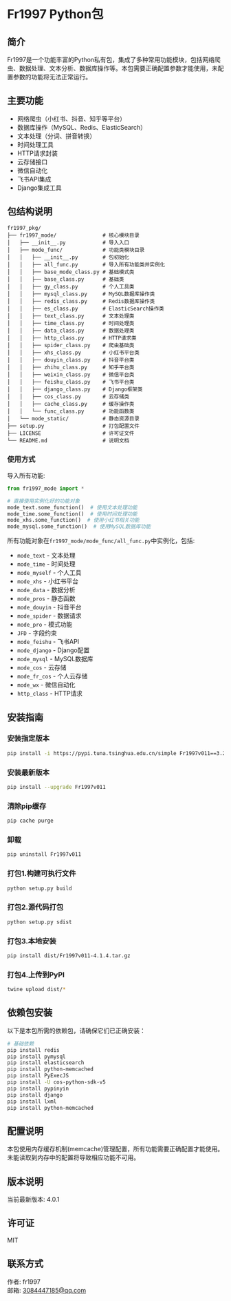 # Fr1997 Python包

## 简介

Fr1997是一个功能丰富的Python私有包，集成了多种常用功能模块，包括网络爬虫、数据处理、文本分析、数据库操作等。本包需要正确配置参数才能使用，未配置参数的功能将无法正常运行。

## 主要功能

- 网络爬虫（小红书、抖音、知乎等平台）
- 数据库操作（MySQL、Redis、ElasticSearch）
- 文本处理（分词、拼音转换）
- 时间处理工具
- HTTP请求封装
- 云存储接口
- 微信自动化
- 飞书API集成
- Django集成工具

## 包结构说明

```
fr1997_pkg/
├── fr1997_mode/               # 核心模块目录
│   ├── __init__.py            # 导入入口
│   ├── mode_func/             # 功能类模块目录
│   │   ├── __init__.py        # 包初始化
│   │   ├── all_func.py        # 导入所有功能类并实例化
│   │   ├── base_mode_class.py # 基础模式类
│   │   ├── base_class.py      # 基础类
│   │   ├── gy_class.py        # 个人工具类
│   │   ├── mysql_class.py     # MySQL数据库操作类
│   │   ├── redis_class.py     # Redis数据库操作类
│   │   ├── es_class.py        # ElasticSearch操作类
│   │   ├── text_class.py      # 文本处理类
│   │   ├── time_class.py      # 时间处理类
│   │   ├── data_class.py      # 数据处理类
│   │   ├── http_class.py      # HTTP请求类
│   │   ├── spider_class.py    # 爬虫基础类
│   │   ├── xhs_class.py       # 小红书平台类
│   │   ├── douyin_class.py    # 抖音平台类
│   │   ├── zhihu_class.py     # 知乎平台类
│   │   ├── weixin_class.py    # 微信平台类
│   │   ├── feishu_class.py    # 飞书平台类
│   │   ├── django_class.py    # Django框架类
│   │   ├── cos_class.py       # 云存储类
│   │   ├── cache_class.py     # 缓存操作类
│   │   └── func_class.py      # 功能函数类
│   └── mode_static/           # 静态资源目录
├── setup.py                   # 打包配置文件
├── LICENSE                    # 许可证文件
└── README.md                  # 说明文档
```

### 使用方式

导入所有功能:

```python
from fr1997_mode import *

# 直接使用实例化好的功能对象
mode_text.some_function()  # 使用文本处理功能
mode_time.some_function()  # 使用时间处理功能
mode_xhs.some_function()  # 使用小红书相关功能
mode_mysql.some_function()  # 使用MySQL数据库功能
```

所有功能对象在`fr1997_mode/mode_func/all_func.py`中实例化，包括:

- `mode_text` - 文本处理
- `mode_time` - 时间处理
- `mode_myself` - 个人工具
- `mode_xhs` - 小红书平台
- `mode_data` - 数据分析
- `mode_pros` - 静态函数
- `mode_douyin` - 抖音平台
- `mode_spider` - 数据请求
- `mode_pro` - 模式功能
- `JFD` - 字段约束
- `mode_feishu` - 飞书API
- `mode_django` - Django配置
- `mode_mysql` - MySQL数据库
- `mode_cos` - 云存储
- `mode_fr_cos` - 个人云存储
- `mode_wx` - 微信自动化
- `http_class` - HTTP请求

## 安装指南

### 安装指定版本

```bash
pip install -i https://pypi.tuna.tsinghua.edu.cn/simple Fr1997v011==3.2.6
```

### 安装最新版本

```bash
pip install --upgrade Fr1997v011
```

### 清除pip缓存

```bash
pip cache purge
```

### 卸载

```bash
pip uninstall Fr1997v011
```

### 打包1.构建可执行文件

```bash
python setup.py build
```

### 打包2.源代码打包

```bash
python setup.py sdist
```

### 打包3.本地安装

```bash
pip install dist/Fr1997v011-4.1.4.tar.gz
```

### 打包4.上传到PyPI


```bash
twine upload dist/* 
```

## 依赖包安装

以下是本包所需的依赖包，请确保它们已正确安装：

```bash
# 基础依赖
pip install redis
pip install pymysql
pip install elasticsearch
pip install python-memcached
pip install PyExecJS
pip install -U cos-python-sdk-v5
pip install pypinyin
pip install django
pip install lxml
pip install python-memcached
```

## 配置说明

本包使用内存缓存机制(memcache)管理配置，所有功能需要正确配置才能使用。未能读取到内存中的配置将导致相应功能不可用。

## 版本说明

当前最新版本: 4.0.1

## 许可证

MIT

## 联系方式

作者: fr1997  
邮箱: 3084447185@qq.com
